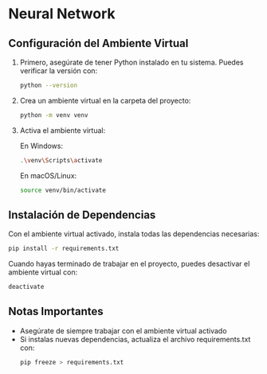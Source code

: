 # Neural Network

## Configuración del Ambiente Virtual

1. Primero, asegúrate de tener Python instalado en tu sistema. Puedes verificar la versión con:

   ```bash
   python --version
   ```

2. Crea un ambiente virtual en la carpeta del proyecto:

   ```bash
   python -m venv venv
   ```

3. Activa el ambiente virtual:

   En Windows:

   ```bash
   .\venv\Scripts\activate
   ```

   En macOS/Linux:

   ```bash
   source venv/bin/activate
   ```

## Instalación de Dependencias

Con el ambiente virtual activado, instala todas las dependencias necesarias:

```bash
pip install -r requirements.txt
```

Cuando hayas terminado de trabajar en el proyecto, puedes desactivar el ambiente virtual con:

```bash
deactivate
```

## Notas Importantes

- Asegúrate de siempre trabajar con el ambiente virtual activado
- Si instalas nuevas dependencias, actualiza el archivo requirements.txt con:
  ```bash
  pip freeze > requirements.txt
  ```
